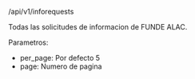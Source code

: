 
/api/v1/inforequests

Todas las solicitudes de informacion de FUNDE ALAC.

Parametros:
  - per_page: Por defecto 5
  - page: Numero de pagina
